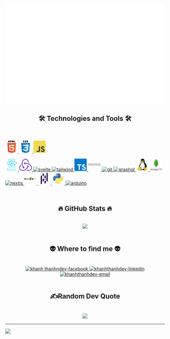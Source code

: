 <!-- khanhthanhdev -->
<a href="#" target="_blank">
  <img src="svg/khanhthanhdev.svg" width="1200" alt="Click to see the source" />
</a>

<h2 align="center">🛠 Technologies and Tools 🛠</h2>
<br>

<p align="left"> 
<a href="https://www.w3.org/html/" target="_blank" rel="noreferrer"> <img src="https://raw.githubusercontent.com/devicons/devicon/master/icons/html5/html5-original-wordmark.svg" alt="html5" width="40" height="40"/> </a>
<a href="https://www.w3schools.com/css/" target="_blank" rel="noreferrer"> <img src="https://raw.githubusercontent.com/devicons/devicon/master/icons/css3/css3-original-wordmark.svg" alt="css3" width="40" height="40"/> </a>
<a href="https://developer.mozilla.org/en-US/docs/Web/JavaScript" target="_blank" rel="noreferrer"> <img src="https://raw.githubusercontent.com/devicons/devicon/master/icons/javascript/javascript-original.svg" alt="javascript" width="40" height="40"/> </a>

<a href="https://reactjs.org/" target="_blank" rel="noreferrer"> <img src="https://raw.githubusercontent.com/devicons/devicon/master/icons/react/react-original-wordmark.svg" alt="react" width="40" height="40"/> </a> <a href="https://redux.js.org" target="_blank" rel="noreferrer"> <img src="https://raw.githubusercontent.com/devicons/devicon/master/icons/redux/redux-original.svg" alt="redux" width="40" height="40"/> </a> <a href="https://svelte.dev" target="_blank" rel="noreferrer"> <img src="https://upload.wikimedia.org/wikipedia/commons/1/1b/Svelte_Logo.svg" alt="svelte" width="40" height="40"/> </a>
<a href="https://tailwindcss.com/" target="_blank" rel="noreferrer"> <img src="https://www.vectorlogo.zone/logos/tailwindcss/tailwindcss-icon.svg" alt="tailwind" width="40" height="40"/> </a>
<a href="https://www.typescriptlang.org/" target="_blank" rel="noreferrer"> <img src="https://raw.githubusercontent.com/devicons/devicon/master/icons/typescript/typescript-original.svg" alt="typescript" width="40" height="40"/> </a> 
<a href="https://expressjs.com" target="_blank" rel="noreferrer"> <img src="https://raw.githubusercontent.com/devicons/devicon/master/icons/express/express-original-wordmark.svg" alt="express" width="40" height="40"/> </a> <a href="https://git-scm.com/" target="_blank" rel="noreferrer"> <img src="https://www.vectorlogo.zone/logos/git-scm/git-scm-icon.svg" alt="git" width="40" height="40"/> </a> <a href="https://graphql.org" target="_blank" rel="noreferrer"> <img src="https://www.vectorlogo.zone/logos/graphql/graphql-icon.svg" alt="graphql" width="40" height="40"/> </a>   <a href="https://www.linux.org/" target="_blank" rel="noreferrer"> <img src="https://raw.githubusercontent.com/devicons/devicon/master/icons/linux/linux-original.svg" alt="linux" width="40" height="40"/> </a> <a href="https://www.mongodb.com/" target="_blank" rel="noreferrer"> <img src="https://raw.githubusercontent.com/devicons/devicon/master/icons/mongodb/mongodb-original-wordmark.svg" alt="mongodb" width="40" height="40"/> </a> <a href="https://nextjs.org/" target="_blank" rel="noreferrer"> <img src="https://cdn.worldvectorlogo.com/logos/nextjs-2.svg" alt="nextjs" width="40" height="40"/> </a> <a href="https://nodejs.org" target="_blank" rel="noreferrer"> <img src="https://raw.githubusercontent.com/devicons/devicon/master/icons/nodejs/nodejs-original-wordmark.svg" alt="nodejs" width="40" height="40"/> </a> <a href="https://pandas.pydata.org/" target="_blank" rel="noreferrer"> <img src="https://raw.githubusercontent.com/devicons/devicon/2ae2a900d2f041da66e950e4d48052658d850630/icons/pandas/pandas-original.svg" alt="pandas" width="40" height="40"/> </a> <a href="https://www.python.org" target="_blank" rel="noreferrer"> <img src="https://raw.githubusercontent.com/devicons/devicon/master/icons/python/python-original.svg" alt="python" width="40" height="40"/> </a> 
<a href="https://www.arduino.cc/" target="_blank" rel="noreferrer"> <img src="https://cdn.worldvectorlogo.com/logos/arduino-1.svg" alt="arduino" width="40" height="40"/> </a>
</p>

<br>

<h2 align="center">🔥 GitHub Stats 🔥</h2>
<!-- https://github.com/anuraghazra/github-readme-stats -->
<br>
<div align=center>
<!--   <a href="#" title="Khanhthanhdev">
    <img width="400" src="https://stat-count.vercel.app/api?username=khanhthanhdev&theme=tokyonight&hide_border=false&include_all_commits=true&count_private=false"/>
    <br>
  </a> -->
  <a href="#" title="Khanhthanhdev">
    <img  width="400" src="https://github-readme-streak-stats.herokuapp.com/?user=khanhthanhdev&theme=tokyonight&hide_border=false">
    <br>
  </a>
<!--   <a href="#" title="Khanhthanhdev">
    <img width="400" src="https://stat-count.vercel.app/api/top-langs/?username=khanhthanhdev&theme=tokyonight&hide_border=false&include_all_commits=true&count_private=false&layout=compact"/>
  </a> -->
</div>

<br>

<h2 align="center">👽 Where to find me 👽</h2>
<br>
<!-- https://icons8.com -->
<div align="center" >

  <a href="https://facebook.com/khanhthanhdev" target="blank">
    <img src="https://img.icons8.com/bubbles/100/000000/facebook-new.png" alt="khanh
    thanhndev-facebook" />
  </a>
  <a href="https://www.linkedin.com/in/th%C3%A0nh-tr%E1%BA%A7n-53a83a232/" target="blank">
    <img src="https://img.icons8.com/bubbles/100/000000/linkedin.png" alt="khanhthanhdev-linkedin" />
  </a>
  <a href="mailto:thanhkt27507@gmail.com" target="top">
    <img src="https://img.icons8.com/bubbles/100/000000/apple-mail.png" alt="khanhthanhdev-email" />
  </a>
</div>

<br>

<h2 align="center">✍️Random Dev Quote</h2>
<br>
<!-- https://github.com/shravan20/github-readme-quotes -->
<div align="center">
<img src="https://quotes-github-readme.vercel.app/api?type=horizontal&theme=tokyonight">
</div>

---

[![](https://visitcount.itsvg.in/api?id=khanhthanhdev&icon=2&color=1)](https://visitcount.itsvg.in)
